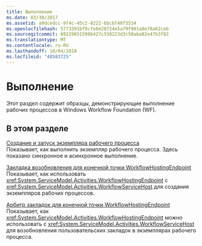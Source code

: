 ```yaml
---
title: Выполнение
ms.date: 03/30/2017
ms.assetid: a9dcedcc-9f4c-45c2-8222-6bcbf48f3534
ms.openlocfilehash: 5773391bf9cfe8e28724e5a79f901a8e78a62ceb
ms.sourcegitcommit: 69229651598b427c550223d3c58aba82e47b3f82
ms.translationtype: MT
ms.contentlocale: ru-RU
ms.lasthandoff: 10/04/2018
ms.locfileid: "48583725"
---
```

# <a name="execution"></a>Выполнение
Этот раздел содержит образцы, демонстрирующие выполнение рабочих процессов в Windows Workflow Foundation (WF).  
  
## <a name="in-this-section"></a>В этом разделе
  
 [Создание и запуск экземпляра рабочего процесса](../../../../docs/framework/windows-workflow-foundation/samples/creating-and-running-a-workflow-instance.md)  
 Показывает, как выполнить экземпляр рабочего процесса. Здесь показано синхронное и асинхронное выполнение.  
  
 [Закладка возобновления для конечной точки WorkflowHostingEndpoint](../../../../docs/framework/windows-workflow-foundation/samples/workflowhostingendpoint-resume-bookmark.md)  
 Показывает, как использовать <xref:System.ServiceModel.Activities.WorkflowHostingEndpoint> с <xref:System.ServiceModel.Activities.WorkflowServiceHost> для создания экземпляров рабочих процессов.  
  
 [Арбитр закладок для конечной точки WorkflowHostingEndpoint](../../../../docs/framework/windows-workflow-foundation/samples/bookmark-resolver-for-workflowhostingendpoint.md)  
 Показывает, как <xref:System.ServiceModel.Activities.WorkflowHostingEndpoint> можно использовать с <xref:System.ServiceModel.Activities.WorkflowServiceHost> для возобновления пользовательских закладок в экземплярах рабочего процесса.
